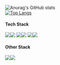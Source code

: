 <!--
**Jun-WFI-hyung/Jun-WFI-hyung** is a ✨ _special_ ✨ repository because its `README.md` (this file) appears on your GitHub profile.

Here are some ideas to get you started:

- 🔭 I’m currently working on ...
- 🌱 I’m currently learning ...
- 👯 I’m looking to collaborate on ...
- 🤔 I’m looking for help with ...
- 💬 Ask me about ...
- 📫 How to reach me: ...
- 😄 Pronouns: ...
- ⚡ Fun fact: ...
-->
![Anurag's GitHub stats](https://github-readme-stats.vercel.app/api?username=Jun-WFI-hyung&show_icons=true&bg_color=45,EE4C2C,5C3EE8&text_color=FFFFFF&title_color=FCC624&icon_color=FCC624)</br>
[![Top Langs](https://github-readme-stats.vercel.app/api/top-langs/?username=Jun-WFI-hyung&layout=compact&langs_count=5&bg_color=555555&title_color=FFFFFF&text_color=FFFFFF)](https://github.com/Jun-WFI-hyung/github-readme-stats)

#### Tech Stack</br>
<img src="https://img.shields.io/badge/linux-FCC624?style=for-the-badge&logo=linux&logoColor=black"><img src="https://img.shields.io/badge/ros-22314E?style=for-the-badge&logo=ros&logoColor=white">
<img src="https://img.shields.io/badge/Python-3776AB?style=for-the-badge&logo=Python&logoColor=white"><img src="https://img.shields.io/badge/C++-00599C?style=for-the-badge&logo=C++&logoColor=white">
<img src="https://img.shields.io/badge/OpenCV-5C3EE8?style=for-the-badge&logo=OpenCV&logoColor=white"><img src="https://img.shields.io/badge/PyTorch-EE4C2C?style=for-the-badge&logo=PyTorch&logoColor=white">
#### Other Stack</br>
<img src="https://img.shields.io/badge/Adobe Photoshop-31A8FF?style=for-the-badge&logo=Adobe Photoshop&logoColor=white"><img src="https://img.shields.io/badge/Adobe Illustrator-FF9A00?style=for-the-badge&logo=Adobe Illustrator&logoColor=white">
